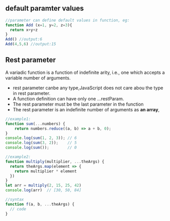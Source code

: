 ## default paramter values
```js
//parameter can define default values in function, eg:
function Add (x=1, y=2, z=3){
  return x+y+z
}
Add() //output:6
Add(4,5,6) //output:15
```
## Rest parameter

A variadic function is a function of indefinite arity, i.e., one which accepts a variable number of arguments.
* rest parameter canbe any type,JavaScript does not care abou the type in rest parameter.
* A function definition can have only one ...restParam.
* The rest parameter must be the last parameter in the function
* The rest parameter is an indefinite number of arguments as **an array**,

```js
//example1:
function sum(...numbers) {
    return numbers.reduce((a, b) => a + b, 0);
}
console.log(sum(1, 2, 3)); // 6
console.log(sum(3, 2));    // 5
console.log(sum());        // 0

//example2:
function multiply(multiplier, ...theArgs) {
  return theArgs.map(element => {
    return multiplier * element
  })
}
let arr = multiply(2, 15, 25, 42)
console.log(arr)  // [30, 50, 84]

//syntax
function f(a, b, ...theArgs) {
  // code
}

```

